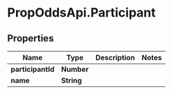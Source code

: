 # PropOddsApi.Participant

## Properties

Name | Type | Description | Notes
------------ | ------------- | ------------- | -------------
**participantId** | **Number** |  | 
**name** | **String** |  | 


